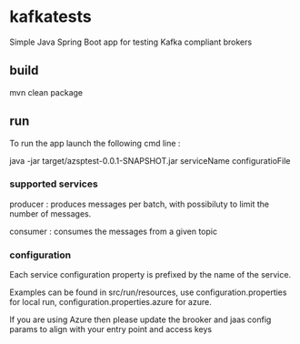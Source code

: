 # kafkatests

Simple Java Spring Boot app for testing Kafka compliant brokers

## build 

mvn clean package

## run 

To run the app launch the following cmd line : 

java -jar target/azsptest-0.0.1-SNAPSHOT.jar serviceName configuratioFile

### supported services 

producer : produces messages per batch, with possibiluty to limit the number of messages.

consumer : consumes the messages from a given topic

### configuration 

Each service configuration property is prefixed by the name of the service.

Examples can be found in src/run/resources, use configuration.properties for local run, configuration.properties.azure for azure.

If you are using Azure then please update the brooker and jaas config params to align with your entry point and access keys
